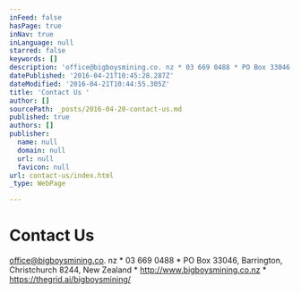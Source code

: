 ```yaml
---
inFeed: false
hasPage: true
inNav: true
inLanguage: null
starred: false
keywords: []
description: 'office@bigboysmining.co. nz * 03 669 0488 * PO Box 33046, Barrington, Christchurch 8244, New Zealand * http://www.bigboysmining.co.nz * https://thegrid.ai/bigboysmining/'
datePublished: '2016-04-21T10:45:28.287Z'
dateModified: '2016-04-21T10:44:55.305Z'
title: 'Contact Us '
author: []
sourcePath: _posts/2016-04-20-contact-us.md
published: true
authors: []
publisher:
  name: null
  domain: null
  url: null
  favicon: null
url: contact-us/index.html
_type: WebPage

---
```

# Contact Us 

office@bigboysmining.co. nz \* 03 669 0488 \* PO Box 33046, Barrington, Christchurch 8244, New Zealand \* http://www.bigboysmining.co.nz \* https://thegrid.ai/bigboysmining/